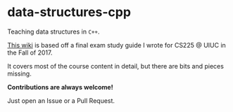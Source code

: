 # data-structures-cpp

Teaching data structures in `C++`.

[This wiki](https://github.com/alichtman/data-structures-cpp/wiki) is based off a final exam study guide I wrote for CS225 @ UIUC in the Fall of 2017.

It covers most of the course content in detail, but there are bits and pieces missing.

**Contributions are always welcome!**

Just open an Issue or a Pull Request.
